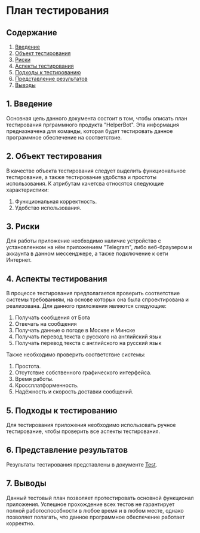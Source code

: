 # План тестирования  
## Содержание    

1. [Введение](#par1) 
2. [Объект тестирования](#par2)
3. [Риски](#par3)
4. [Аспекты тестирования](#par4)
5. [Подходы к тестированию](#par5)
6. [Представление результатов](#par6)
7. [Выводы](#par7)

## <a name="par1">1. Введение</a>
Основная цель данного документа состоит в том, чтобы описать план тестирования прграммного продукта "HelperBot". 
Эта информация предназначена для команды, которая будет тестировать данное программное обеспечение на соответствие.

## <a name="par2">2. Объект тестирования</a>
В качестве объекта тестирования следует выделить функциональное тестирование, а также тестирование удобства и простоты использования. 
К атрибутам качетсва относятся следующие характеристики:
1. Функциональная корректность.
2. Удобство использования.

## <a name="par3">3. Риски</a>
Для работы приложение необходимо наличие устройство с установленном на нём приложением "Telegram", либо веб-браузером и аккаунта в данном мессенджере, а также подключение к сети Интернет. 

## <a name="par4">4. Аспекты тестирования</a>
В процессе тестирования предполагается проверить соответствие системы требованиям, на основе которых она была спроектирована и 
реализована. Для данного приложения являются следующие:
1. Получать сообщения от Бота
2. Отвечать на сообщения
3. Получать данные о погоде в Москве и Минске
4. Получать перевод текста с русского на английский язык
5. Получать перевод текста с английского на русский язык
      
Также необходимо проверить соответствие системы:  
1. Простота.
2. Отсутствие собственного графического интерфейса.
3. Время работы.
4. Кроссплатформенность.
5. Надёжность и скорость доставки сообщений.

## <a name="par5">5. Подходы к тестированию</a>
Для тестирования приложения необходимо использовать ручное тестирование, чтобы проверить все аспекты тестирования. 

## <a name="par6">6. Представление результатов</a>
Результаты тестирования представлены в документе [Test](https://github.com/Nikita-Ivanov347/Bot/blob/master/Test.md).

## <a name="par7">7. Выводы</a>
Данный тестовый план позволяет протестировать основной функционал приложения. Успешное прохождение всех тестов не гарантирует 
полной работоспособности в любое время и в любом месте, однако позволяет полагать, что данное программное обеспечение работает корректно.
